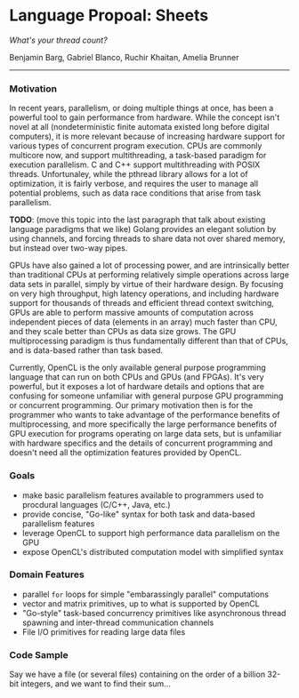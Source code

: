 # Language Propoal: Sheets
*What's your thread count?*

Benjamin Barg, Gabriel Blanco, Ruchir Khaitan, Amelia Brunner
*****
### Motivation

In recent years, parallelism, or doing multiple things at once, has been a powerful tool to gain performance from hardware. While the concept isn't novel at all (nondeterministic finite automata existed long before digital computers), it is more relevant because of increasing hardware support for various types of concurrent program execution. CPUs are commonly multicore now, and support multithreading, a task-based paradigm for execution parallelism. C and C++ support multithreading with POSIX threads. Unfortunaley, while the pthread library allows for a lot of optimization, it is fairly verbose, and requires the user to manage all potential problems, such as data race conditions that arise from task parallelism. 

**TODO**: (move this topic into the last paragraph that talk about existing language paradigms that we like) Golang provides an elegant solution by using channels, and forcing threads to share data not over shared memory, but instead over two-way pipes. 

GPUs have also gained a lot of processing power, and are intrinsically better than traditional CPUs at performing relatively simple operations across large data sets in parallel, simply by virtue of their hardware design. By focusing on very high throughput, high latency operations, and including hardware support for thousands of threads and efficient thread context switching, GPUs are able to perform massive amounts of computation across independent pieces of data (elements in an array) much faster than CPU, and they scale better than CPUs as data size grows. The GPU multiprocessing paradigm is thus fundamentally different than that of CPUs, and is data-based rather than task based. 
  
Currently, OpenCL is the only available general purpose programming language that can run on both CPUs and GPUs (and FPGAs). It's very powerful, but it exposes a lot of hardware details and options that are confusing for someone unfamiliar with general purpose GPU programming or concurrent programming. Our primary motivation then is for the programmer who wants to take advantage of the performance benefits of multiprocessing, and more specifically the large performance benefits of GPU execution for programs operating on large data sets, but is unfamiliar with hardware specifics and the details of concurrent programming and doesn't need all the optimization features provided by OpenCL.

### Goals

- make basic parallelism features available to programmers used to procdural languages (C/C++, Java, etc.)
- provide concise, "Go-like" syntax for both task and data-based parallelism features
- leverage OpenCL to support high performance data parallelism on the GPU
- expose OpenCL's distributed computation model with simplified syntax

### Domain Features

- parallel `for` loops for simple "embarassingly parallel"
  computations
- vector and matrix primitives, up to what is supported by OpenCL
- "Go-style" task-based concurrency primitives like asynchronous
  thread spawning and inter-thread communication channels
- File I/O primitives for reading large data files

### Code Sample
Say we have a file (or several files) containing on the order of a billion 32-bit integers, and we want to find their sum...
